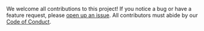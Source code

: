 We welcome all contributions to this project! If you notice a bug or have a feature request, please [open up an issue](https://github.com/ubco-mds-2020-labs/dashboard-project-data551_group9/issues). All contributors must abide by our [Code of Conduct](https://github.com/ubco-mds-2020-labs/dashboard-project-data551_group9/blob/main/code_of_conduct.md).

